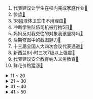 1. 代表建议让学生在校内完成家庭作业[:link:](https://s.weibo.com/weibo?q=%23代表建议让学生在校内完成家庭作业%23&Refer=top)
2. 惊蛰[:link:](https://s.weibo.com/weibo?q=%23惊蛰%23&Refer=top)
3. 38囤液体卫生巾不用理由[:link:](https://s.weibo.com/weibo?q=%2338囤液体卫生巾不用理由%23&Refer=top)
4. 冲断学生队伍司机被行拘5日[:link:](https://s.weibo.com/weibo?q=%23冲断学生队伍司机被行拘5日%23&Refer=top)
5. 妈妈反对我交往的对象我该坚持吗[:link:](https://s.weibo.com/weibo?q=%23妈妈反对我交往的对象我该坚持吗%23&Refer=top)
6. 后期修图中的截图魅力[:link:](https://s.weibo.com/weibo?q=%23后期修图中的截图魅力%23&Refer=top)
7. 十三届全国人大四次会议代表通道[:link:](https://s.weibo.com/weibo?q=%23十三届全国人大四次会议代表通道%23&Refer=top)
8. 新西兰6小时三次7级以上强震[:link:](https://s.weibo.com/weibo?q=%23新西兰6小时三次7级以上强震%23&Refer=top)
9. 代表建议安全教育纳入义务教育[:link:](https://s.weibo.com/weibo?q=%23代表建议安全教育纳入义务教育%23&Refer=top)
10. 鲜花价格猛涨[:link:](https://s.weibo.com/weibo?q=%23鲜花价格猛涨%23&Refer=top)
<details>
<summary>11 ~ 20</summary>

11. 建议鼓励用人单位为职工提供托幼服务[:link:](https://s.weibo.com/weibo?q=%23建议鼓励用人单位为职工提供托幼服务%23&Refer=top)
12. 武汉大学赏樱政策发布[:link:](https://s.weibo.com/weibo?q=%23武汉大学赏樱政策发布%23&Refer=top)
13. 杜淳哄王灿测血糖[:link:](https://s.weibo.com/weibo?q=%23杜淳哄王灿测血糖%23&Refer=top)
14. 代表建议设轻罪前科消灭制度[:link:](https://s.weibo.com/weibo?q=%23代表建议设轻罪前科消灭制度%23&Refer=top)
15. 两会日程[:link:](https://s.weibo.com/weibo?q=%23两会日程%23&Refer=top)
16. 江苏明确教师不得用手机布置作业[:link:](https://s.weibo.com/weibo?q=%23江苏明确教师不得用手机布置作业%23&Refer=top)
17. 陈松伶老公处理婆媳关系[:link:](https://s.weibo.com/weibo?q=%23陈松伶老公处理婆媳关系%23&Refer=top)
18. 山河令孙俪错位图[:link:](https://s.weibo.com/weibo?q=%23山河令孙俪错位图%23&Refer=top)
19. 宋轶心疼苏檀儿[:link:](https://s.weibo.com/weibo?q=%23宋轶心疼苏檀儿%23&Refer=top)
20. 海底捞牛肉粒变素了[:link:](https://s.weibo.com/weibo?q=%23海底捞牛肉粒变素了%23&Refer=top)
</details>
<details>
<summary>21 ~ 30</summary>

21. 马化腾建议共享单车社区团购纳入监管[:link:](https://s.weibo.com/weibo?q=%23马化腾建议共享单车社区团购纳入监管%23&Refer=top)
22. 金莎挑战10天不洗头出街[:link:](https://s.weibo.com/weibo?q=%23金莎挑战10天不洗头出街%23&Refer=top)
23. 白举纲微博评论[:link:](https://s.weibo.com/weibo?q=%23白举纲微博评论%23&Refer=top)
24. 胡一天说吴白求婚太难了[:link:](https://s.weibo.com/weibo?q=%23胡一天说吴白求婚太难了%23&Refer=top)
25. 婆婆妈妈[:link:](https://s.weibo.com/weibo?q=%23婆婆妈妈%23&Refer=top)
26. 肖战磨冰刀[:link:](https://s.weibo.com/weibo?q=%23肖战磨冰刀%23&Refer=top)
27. 老人花28年种出9层楼高三角梅[:link:](https://s.weibo.com/weibo?q=%23老人花28年种出9层楼高三角梅%23&Refer=top)
28. 鲍威尔讲话[:link:](https://s.weibo.com/weibo?q=%23鲍威尔讲话%23&Refer=top)
29. 天问一号拍出了火星极冠和晨昏线[:link:](https://s.weibo.com/weibo?q=%23天问一号拍出了火星极冠和晨昏线%23&Refer=top)
30. 今年全国两会9个防控细节[:link:](https://s.weibo.com/weibo?q=%23今年全国两会9个防控细节%23&Refer=top)
</details>
<details>
<summary>31 ~ 40</summary>

31. 导盲犬未带嘴罩被地铁拒绝入内[:link:](https://s.weibo.com/weibo?q=%23导盲犬未带嘴罩被地铁拒绝入内%23&Refer=top)
32. 雷锋说永远做群众的小学生[:link:](https://s.weibo.com/weibo?q=%23雷锋说永远做群众的小学生%23&Refer=top)
33. 爆浆流心脏脏蛋挞[:link:](https://s.weibo.com/weibo?q=%23爆浆流心脏脏蛋挞%23&Refer=top)
34. 菠萝价涨近3倍创历史新高[:link:](https://s.weibo.com/weibo?q=%23菠萝价涨近3倍创历史新高%23&Refer=top)
35. 建议未成年人网游每30分钟刷一次脸[:link:](https://s.weibo.com/weibo?q=%23建议未成年人网游每30分钟刷一次脸%23&Refer=top)
36. 男子西藏发现蓝色古冰川[:link:](https://s.weibo.com/weibo?q=%23男子西藏发现蓝色古冰川%23&Refer=top)
37. 司机强行穿过学生队伍过斑马线[:link:](https://s.weibo.com/weibo?q=%23司机强行穿过学生队伍过斑马线%23&Refer=top)
38. 中国17支新冠疫苗进入临床试验[:link:](https://s.weibo.com/weibo?q=%23中国17支新冠疫苗进入临床试验%23&Refer=top)
39. 黄圣依杨子小学生式互怼[:link:](https://s.weibo.com/weibo?q=%23黄圣依杨子小学生式互怼%23&Refer=top)
40. 伊拉克盼来中国疫苗[:link:](https://s.weibo.com/weibo?q=%23伊拉克盼来中国疫苗%23&Refer=top)
</details>
<details>
<summary>41 ~ 50</summary>

41. 陕西佛坪10万亩山茱萸盛开[:link:](https://s.weibo.com/weibo?q=%23陕西佛坪10万亩山茱萸盛开%23&Refer=top)
42. 宋亚轩跟妈妈弟弟连线[:link:](https://s.weibo.com/weibo?q=%23宋亚轩跟妈妈弟弟连线%23&Refer=top)
43. 假名牌化妆品马桶边加工[:link:](https://s.weibo.com/weibo?q=%23假名牌化妆品马桶边加工%23&Refer=top)
44. 张天爱喊话营销号[:link:](https://s.weibo.com/weibo?q=%23张天爱喊话营销号%23&Refer=top)
45. 邰丽华用手语说我爱你中国[:link:](https://s.weibo.com/weibo?q=%23邰丽华用手语说我爱你中国%23&Refer=top)
46. 青你3一公舞台[:link:](https://s.weibo.com/weibo?q=%23青你3一公舞台%23&Refer=top)
47. R1SE官博回应录制团综[:link:](https://s.weibo.com/weibo?q=%23R1SE官博回应录制团综%23&Refer=top)
48. 全国两会[:link:](https://s.weibo.com/weibo?q=%23全国两会%23&Refer=top)
49. 女兵背18公斤导弹筒冲刺300米[:link:](https://s.weibo.com/weibo?q=%23女兵背18公斤导弹筒冲刺300米%23&Refer=top)
50. 冲断学生队伍司机已被警方控制[:link:](https://s.weibo.com/weibo?q=%23冲断学生队伍司机已被警方控制%23&Refer=top)
</details>